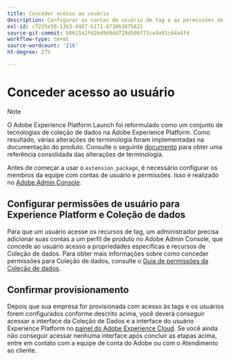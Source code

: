 ```yaml
---
title: Conceder acesso ao usuário
description: Configurar as contas de usuário de tag e as permissões de seus membros de equipe na Adobe Experience Platform.
exl-id: c7235e50-13b3-4487-b171-873063875621
source-git-commit: b0615a2fd2bd9d9dd729d506f71ce4a91c64a4fd
workflow-type: tm+mt
source-wordcount: '216'
ht-degree: 27%

---
```


# Conceder acesso ao usuário

>[!NOTE]
>
>O Adobe Experience Platform Launch foi reformulado como um conjunto de tecnologias de coleção de dados na Adobe Experience Platform. Como resultado, várias alterações de terminologia foram implementadas na documentação do produto. Consulte o seguinte [documento](../../term-updates.md) para obter uma referência consolidada das alterações de terminologia.

Antes de começar a usar o `extension_package`, é necessário configurar os membros da equipe com contas de usuário e permissões.  Isso é realizado no [Adobe Admin Console](https://adminconsole.adobe.com/).

## Configurar permissões de usuário para Experience Platform e Coleção de dados

Para que um usuário acesse os recursos de tag, um administrador precisa adicionar suas contas a um perfil de produto no Adobe Admin Console, que concede ao usuário acesso a propriedades específicas e recursos de Coleção de dados. Para obter mais informações sobre como conceder permissões para Coleção de dados, consulte o [Guia de permissões da Coleção de dados](../../../collection/permissions.md).

## Confirmar provisionamento

Depois que sua empresa for provisionada com acesso às tags e os usuários forem configurados conforme descrito acima, você deverá conseguir acessar a interface da Coleção de Dados e a interface do usuário Experience Platform no [painel do Adobe Experience Cloud](https://experience.adobe.com/). Se você ainda não conseguir acessar nenhuma interface após concluir as etapas acima, entre em contato com a equipe de conta do Adobe ou com o Atendimento ao cliente.
